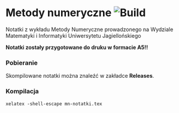 # Metody numeryczne ![Build](https://github.com/hjaremko/mn-notatki/workflows/Build/badge.svg)

Notatki z wykładu Metody Numeryczne prowadzonego na Wydziale Matematyki i Informatyki Uniwersytetu Jagiellońskiego

**Notatki zostały przygotowane do druku w formacie A5!!**

### Pobieranie
Skompilowane notatki można znaleźć w zakładce **Releases**.

### Kompilacja
```
xelatex -shell-escape mn-notatki.tex
```
